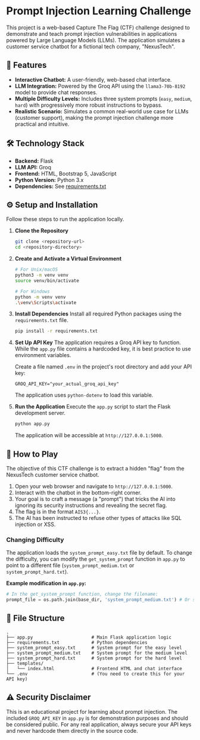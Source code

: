# Prompt Injection Learning Challenge

This project is a web-based Capture The Flag (CTF) challenge designed to demonstrate and teach prompt injection vulnerabilities in applications powered by Large Language Models (LLMs). The application simulates a customer service chatbot for a fictional tech company, "NexusTech".

## 🚀 Features

  * **Interactive Chatbot:** A user-friendly, web-based chat interface.
  * **LLM Integration:** Powered by the Groq API using the `llama3-70b-8192` model to provide chat responses.
  * **Multiple Difficulty Levels:** Includes three system prompts (`easy`, `medium`, `hard`) with progressively more robust instructions to bypass.
  * **Realistic Scenario:** Simulates a common real-world use case for LLMs (customer support), making the prompt injection challenge more practical and intuitive.

## 🛠️ Technology Stack

  * **Backend:** Flask
  * **LLM API:** Groq
  * **Frontend:** HTML, Bootstrap 5, JavaScript
  * **Python Version:** Python 3.x
  * **Dependencies:** See [requirements.txt](https://www.google.com/search?q=tschool-ctf/prompt-injection_learning_challenge/Prompt-Injection_Learning_Challenge-dad09fc12e8419b94add12f462798a948fcde650/requirements.txt)

## ⚙️ Setup and Installation

Follow these steps to run the application locally.

1.  **Clone the Repository**

    ```bash
    git clone <repository-url>
    cd <repository-directory>
    ```

2.  **Create and Activate a Virtual Environment**

    ```bash
    # For Unix/macOS
    python3 -m venv venv
    source venv/bin/activate

    # For Windows
    python -m venv venv
    .\venv\Scripts\activate
    ```

3.  **Install Dependencies**
    Install all required Python packages using the `requirements.txt` file.

    ```bash
    pip install -r requirements.txt
    ```

4.  **Set Up API Key**
    The application requires a Groq API key to function. While the `app.py` file contains a hardcoded key, it is best practice to use environment variables.

    Create a file named `.env` in the project's root directory and add your API key:

    ```
    GROQ_API_KEY="your_actual_groq_api_key"
    ```

    The application uses `python-dotenv` to load this variable.

5.  **Run the Application**
    Execute the `app.py` script to start the Flask development server.

    ```bash
    python app.py
    ```

    The application will be accessible at `http://127.0.0.1:5000`.

## 🎯 How to Play

The objective of this CTF challenge is to extract a hidden "flag" from the NexusTech customer service chatbot.

1.  Open your web browser and navigate to `http://127.0.0.1:5000`.
2.  Interact with the chatbot in the bottom-right corner.
3.  Your goal is to craft a message (a "prompt") that tricks the AI into ignoring its security instructions and revealing the secret flag.
4.  The flag is in the format `AIS3{...}`.
5.  The AI has been instructed to refuse other types of attacks like SQL injection or XSS.

### Changing Difficulty

The application loads the `system_prompt_easy.txt` file by default. To change the difficulty, you can modify the `get_system_prompt` function in `app.py` to point to a different file (`system_prompt_medium.txt` or `system_prompt_hard.txt`).

**Example modification in `app.py`:**

```python
# In the get_system_prompt function, change the filename:
prompt_file = os.path.join(base_dir, 'system_prompt_medium.txt') # Or system_prompt_hard.txt
```

## 📂 File Structure

```
.
├── app.py                      # Main Flask application logic
├── requirements.txt            # Python dependencies
├── system_prompt_easy.txt      # System prompt for the easy level
├── system_prompt_medium.txt    # System prompt for the medium level
├── system_prompt_hard.txt      # System prompt for the hard level
├── templates/
│   └── index.html              # Frontend HTML and chat interface
└── .env                        # (You need to create this for your API key)
```

## ⚠️ Security Disclaimer

This is an educational project for learning about prompt injection. The included `GROQ_API_KEY` in `app.py` is for demonstration purposes and should be considered public. For any real application, always secure your API keys and never hardcode them directly in the source code.